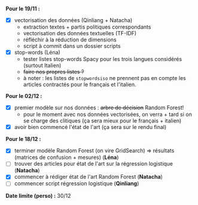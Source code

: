 **Pour le 19/11 :**
- [x] vectorisation des données (Qinliang + Natacha)
  - extraction textes + partis politiques correspondants
  - vectorisation des données textuelles (TF-IDF)
  - réfléchir à la réduction de dimensions
  - script à commit dans un dossier scripts 
- [x] stop-words (Léna)
  - tester listes stop-words Spacy pour les trois langues considérés (surtout Italien)
  - ~~faire nos propres listes ?~~
  - à noter : les listes de `stopwordsiso` ne prennent pas en compte les articles contractés pour le français et l'italien.
  
**Pour le 02/12 :**
- [x] premier modèle sur nos données : ~~arbre de décision~~ Random Forest!
  - pour le moment avec nos données vectorisées, on verra + tard si on se charge des clitiques (ça sera mieux pour le français + italien)
- [x] avoir bien commencé l'état de l'art (ça sera sur le rendu final)

**Pour le 18/12 :**
- [x] terminer modèle Random Forest (on vire GridSearch) => résultats (matrices de confusion + mesures) (**Léna**)
- [ ] trouver des articles pour état de l'art sur la régression logistique (**Natacha**)
- [x] commencer à rédiger état de l'art Random Forest (**Natacha**)
- [ ] commencer script régression logistique (**Qinliang**)

**Date limite (perso) :** 30/12

